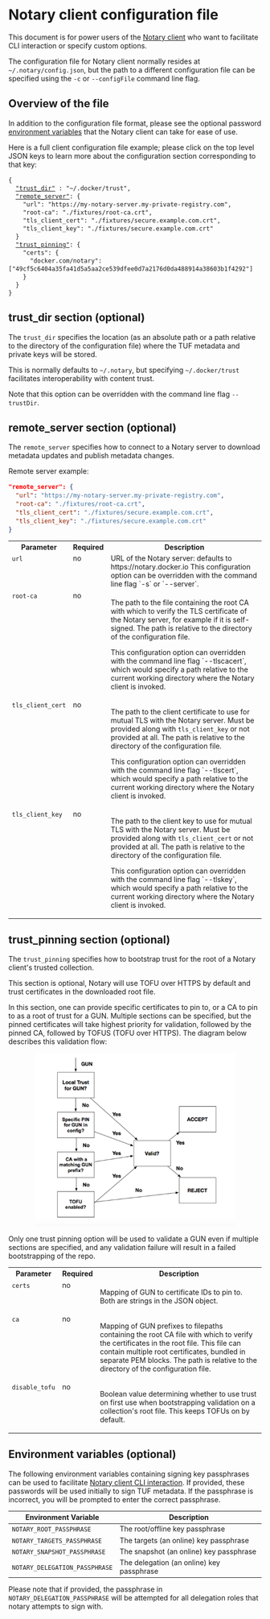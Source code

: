 <!--[metadata]>
+++
title = "Client Configuration"
description = "Configuring the Notary client, server and signer."
keywords = ["docker, notary, notary-client, notary-server, notary server, notary-signer, notary signer"]
[menu.main]
parent="mn_notary_config"
weight=4
+++
<![end-metadata]-->

# Notary client configuration file

This document is for power users of the [Notary client](../advanced_usage.md)
who want to facilitate CLI interaction or specify custom options.

The configuration file for Notary client normally resides at `~/.notary/config.json`,
but the path to a different configuration file can be specified using the
`-c` or `--configFile` command line flag.

## Overview of the file

In addition to the configuration file format, please see the optional password
[environment variables](#environment-variables-optional) that the Notary client
can take for ease of use.

Here is a full client configuration file example; please click on the top level
JSON keys to learn more about the configuration section corresponding to that key:


<pre><code class="language-json">{
  <a href="#trust_dir-section-optional">"trust_dir"</a> : "~/.docker/trust",
  <a href="#remote_server-section-optional">"remote_server"</a>: {
    "url": "https://my-notary-server.my-private-registry.com",
    "root-ca": "./fixtures/root-ca.crt",
    "tls_client_cert": "./fixtures/secure.example.com.crt",
    "tls_client_key": "./fixtures/secure.example.com.crt"
  }
  <a href="#trust_pinning-section-optional">"trust_pinning"</a>: {
    "certs": {
      "docker.com/notary": ["49cf5c6404a35fa41d5a5aa2ce539dfee0d7a2176d0da488914a38603b1f4292"]
    }
  }
}
</code></pre>

## trust_dir section (optional)

The `trust_dir` specifies the location (as an absolute path or a path
relative to the directory of the configuration file) where the TUF metadata
and private keys will be stored.

This is normally defaults to `~/.notary`, but specifying `~/.docker/trust`
facilitates interoperability with content trust.

Note that this option can be overridden with the command line flag `--trustDir`.

## remote_server section (optional)

The `remote_server` specifies how to connect to a Notary server to download
metadata updates and publish metadata changes.

Remote server example:

```json
"remote_server": {
  "url": "https://my-notary-server.my-private-registry.com",
  "root-ca": "./fixtures/root-ca.crt",
  "tls_client_cert": "./fixtures/secure.example.com.crt",
  "tls_client_key": "./fixtures/secure.example.com.crt"
}
```

<table>
	<tr>
		<th>Parameter</th>
		<th>Required</th>
		<th>Description</th>
	</tr>
	<tr>
		<td valign="top"><code>url</code></td>
		<td valign="top">no</td>
		<td valign="top">URL of the Notary server: defaults to https://notary.docker.io
			This configuration option can be overridden with the command line flag
			`-s` or `--server`.</td>
	</tr>
	<tr>
		<td valign="top"><code>root-ca</code></td>
		<td valign="top">no</td>
		<td valign="top"><p>The path to the file containing the root CA with which to verify
			the TLS certificate of the Notary server, for example if it is self-signed.
			The path is relative to the directory of the configuration file.</p>
			<p>This configuration option can overridden with the command line flag
			`--tlscacert`, which would specify a path relative to the current working
			directory where the Notary client is invoked.</p></td>
	</tr>
	<tr>
		<td valign="top"><code>tls_client_cert</code></td>
		<td valign="top">no</td>
		<td valign="top"><p>The path to the client certificate to use for mutual TLS with
			the Notary server.  Must be provided along with <code>tls_client_key</code>
			or not provided at all.  The path is relative to the directory of the
			configuration file.</p>
			<p>This configuration option can overridden with the command line flag
			`--tlscert`, which would specify a path relative to the current working
			directory where the Notary client is invoked.</p></td>
	</tr>
	<tr>
		<td valign="top"><code>tls_client_key</code></td>
		<td valign="top">no</td>
		<td valign="top"><p>The path to the client key to use for mutual TLS with
			the Notary server. Must be provided along with <code>tls_client_cert</code>
			or not provided at all.  The path is relative to the directory of the
			configuration file.</p>
			<p>This configuration option can overridden with the command line flag
			`--tlskey`, which would specify a path relative to the current working
			directory where the Notary client is invoked.</p></td>
	</tr>
</table>

## trust_pinning section (optional)

The `trust_pinning` specifies how to bootstrap trust for the root of a
Notary client's trusted collection.

This section is optional, Notary will use TOFU over HTTPS by default and
trust certificates in the downloaded root file.

In this section, one can provide specific certificates to pin to, or a CA
to pin to as a root of trust for a GUN.  Multiple sections can be specified,
but the pinned certificates will take highest priority for validation, followed
by the pinned CA, followed by TOFUS (TOFU over HTTPS).  The diagram below
describes this validation flow:

<center><img src="../images/trust-pinning-flow.png" alt="Trust pinning flow" width="400px"/></center>

Only one trust pinning option will be used to validate a GUN even if multiple
sections are specified, and any validation failure will result in a failed
bootstrapping of the repo.

<table>
	<tr>
		<th>Parameter</th>
		<th>Required</th>
		<th>Description</th>
	</tr>
	<tr>
		<td valign="top"><code>certs</code></td>
		<td valign="top">no</td>
		<td valign="top"><p>Mapping of GUN to certificate IDs to pin to.
		    Both are strings in the JSON object.</p></td>
	</tr>
	<tr>
		<td valign="top"><code>ca</code></td>
		<td valign="top">no</td>
		<td valign="top"><p>Mapping of GUN prefixes to filepaths containing
		    the root CA file with which to verify the certificates in the root file.
		    This file can contain multiple root certificates, bundled in separate
		    PEM blocks.
			The path is relative to the directory of the configuration file.</p></td>
	</tr>
	<tr>
		<td valign="top"><code>disable_tofu</code></td>
		<td valign="top">no</td>
		<td valign="top"><p>Boolean value determining whether to use trust
		    on first use when bootstrapping validation on a collection's
		    root file.  This keeps TOFUs on by default.</p></td>
	</tr>
</table>

## Environment variables (optional)

The following environment variables containing signing key passphrases can
be used to facilitate [Notary client CLI interaction](../advanced_usage.md).
If provided, these passwords will be used initially to sign TUF metadata.
If the passphrase is incorrect, you will be prompted to enter the correct
passphrase.


| Environment Variable          | Description                               |
| ----------------------------- | ----------------------------------------- |
|`NOTARY_ROOT_PASSPHRASE`       | The root/offline key passphrase           |
|`NOTARY_TARGETS_PASSPHRASE`    | The targets (an online) key passphrase    |
|`NOTARY_SNAPSHOT_PASSPHRASE`   | The snapshot (an online) key passphrase   |
|`NOTARY_DELEGATION_PASSPHRASE` | The delegation (an online) key passphrase |


Please note that if provided, the passphrase in `NOTARY_DELEGATION_PASSPHRASE`
will be attempted for all delegation roles that notary attempts to sign with.
